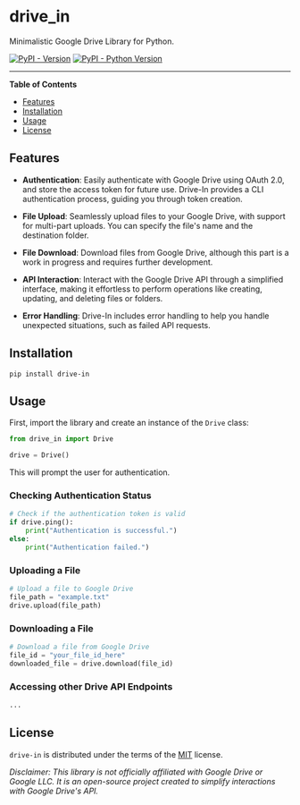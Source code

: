 # drive_in

Minimalistic Google Drive Library for Python.

[![PyPI - Version](https://img.shields.io/pypi/v/drive-in.svg)](https://pypi.org/project/drive-in)
[![PyPI - Python Version](https://img.shields.io/pypi/pyversions/drive-in.svg)](https://pypi.org/project/drive-in)

-----

**Table of Contents**

- [Features](#features)
- [Installation](#installation)
- [Usage](#usage)
- [License](#license)

## Features

- **Authentication**: Easily authenticate with Google Drive using OAuth 2.0, and store the access token for future use.
  Drive-In provides a CLI authentication process, guiding you through token creation.

- **File Upload**: Seamlessly upload files to your Google Drive, with support for multi-part uploads. You can specify
  the file's name and the destination folder.

- **File Download**: Download files from Google Drive, although this part is a work in progress and requires further
  development.

- **API Interaction**: Interact with the Google Drive API through a simplified interface, making it effortless to
  perform operations like creating, updating, and deleting files or folders.

- **Error Handling**: Drive-In includes error handling to help you handle unexpected situations, such as failed API
  requests.

## Installation

```console
pip install drive-in
```

## Usage

First, import the library and create an instance of the `Drive` class:

```python
from drive_in import Drive

drive = Drive()
```

This will prompt the user for authentication.

### Checking Authentication Status

```python
# Check if the authentication token is valid
if drive.ping():
    print("Authentication is successful.")
else:
    print("Authentication failed.")
```

### Uploading a File

```python
# Upload a file to Google Drive
file_path = "example.txt"
drive.upload(file_path)
```

### Downloading a File

```python
# Download a file from Google Drive 
file_id = "your_file_id_here"
downloaded_file = drive.download(file_id)
```

### Accessing other Drive API Endpoints

```python
...
```

## License

`drive-in` is distributed under the terms of the [MIT](https://spdx.org/licenses/MIT.html) license.

*Disclaimer: This library is not officially affiliated with Google Drive or Google LLC. It is an open-source project
created to simplify interactions with Google Drive's API.*
